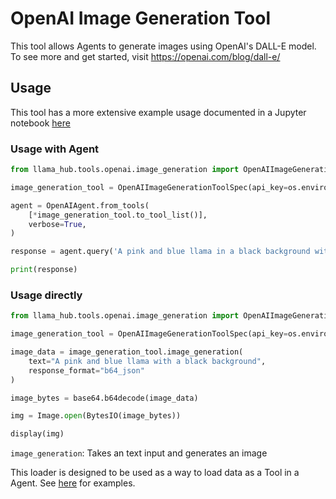 # OpenAI Image Generation Tool

This tool allows Agents to generate images using OpenAI's DALL-E model. To see more and get started, visit https://openai.com/blog/dall-e/

## Usage

This tool has a more extensive example usage documented in a Jupyter notebook [here](https://github.com/emptycrown/llama-hub/tree/main/llama_hub/tools/notebooks/openai_image_generation.ipynb)

### Usage with Agent
```python
from llama_hub.tools.openai.image_generation import OpenAIImageGenerationToolSpec

image_generation_tool = OpenAIImageGenerationToolSpec(api_key=os.environ["OPENAI_API_KEY"])

agent = OpenAIAgent.from_tools(
    [*image_generation_tool.to_tool_list()],
    verbose=True,
)

response = agent.query('A pink and blue llama in a black background with the output')

print(response)
```

### Usage directly
```python
from llama_hub.tools.openai.image_generation import OpenAIImageGenerationToolSpec

image_generation_tool = OpenAIImageGenerationToolSpec(api_key=os.environ["OPENAI_API_KEY"])

image_data = image_generation_tool.image_generation(
    text="A pink and blue llama with a black background", 
    response_format="b64_json"
)

image_bytes = base64.b64decode(image_data)

img = Image.open(BytesIO(image_bytes))

display(img)
```

`image_generation`: Takes an text input and generates an image

This loader is designed to be used as a way to load data as a Tool in a Agent. See [here](https://github.com/emptycrown/llama-hub/tree/main) for examples.

